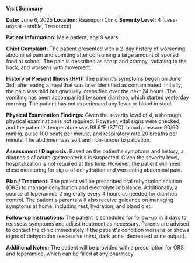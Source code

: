 **Visit Summary**

**Date:** June 6, 2025
**Location:** Raasepori Clinic
**Severity Level:** 4 (Less-urgent – stable, 1 resource)

**Patient Information:**
Male patient, age 9 years.

**Chief Complaint:**
The patient presented with a 2-day history of worsening abdominal pain and vomiting after consuming a large amount of spoiled food at school. The pain is described as sharp and crampy, radiating to the back, and worsens with movement.

**History of Present Illness (HPI):**
The patient's symptoms began on June 3rd, after eating a meal that was later identified as contaminated. Initially, the pain was mild but gradually intensified over the next 24 hours. The vomiting has been accompanied by some diarrhea, which started yesterday morning. The patient has not experienced any fever or blood in stool.

**Physical Examination Findings:**
Given the severity level of 4, a thorough physical examination is not required. However, vital signs were checked, and the patient's temperature was 98.6°F (37°C), blood pressure 90/60 mmHg, pulse 100 beats per minute, and respiratory rate 20 breaths per minute. The abdomen was soft and non-tender to palpation.

**Assessment / Diagnosis:**
Based on the patient's symptoms and history, a diagnosis of acute gastroenteritis is suspected. Given the severity level, hospitalization is not required at this time. However, the patient will need close monitoring for signs of dehydration and worsening abdominal pain.

**Plan / Treatment:**
The patient will be prescribed oral rehydration solution (ORS) to manage dehydration and electrolyte imbalance. Additionally, a course of loperamide 2 mg orally every 4 hours as needed for diarrhea control. The patient's parents will also receive guidance on managing symptoms at home, including rest, hydration, and bland diet.

**Follow-up Instructions:**
The patient is scheduled for follow-up in 3 days to reassess symptoms and adjust treatment as necessary. Parents are advised to contact the clinic immediately if the patient's condition worsens or shows signs of dehydration (excessive thirst, dark urine, decreased urine output).

**Additional Notes:** The patient will be provided with a prescription for ORS and loperamide, which can be filled at any pharmacy.